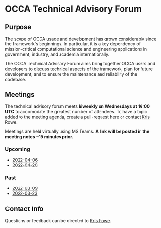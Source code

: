# OCCA Technical Advisory Forum

## Purpose

The scope of OCCA usage and development has grown considerably since the framework's beginnings. In particular, it is a key dependency of mission-critical computational science and engineering applications in government, industry, and academia internationally. 

The OCCA Technical Advisory Forum aims bring together OCCA users and developers to discuss technical aspects of the framework, plan for future development, and to ensure the maintenance and reliability of the codebase.

## Meetings

The technical advisory forum meets **biweekly on Wednesdays at 16:00 UTC** to accomodate the greatest number of attendees. To have a topic added to the meeting agenda, create a pull-request here or contact [Kris Rowe](mailto:kris.rowe@anl.gov).

Meetings are held virtually using MS Teams. **A link will be posted in the meeting notes ~15 minutes prior.**

### Upcoming

- [2022-04-06](meeting-notes/2022-04-06.md)
- [2022-04-20](meeting-notes/2022-04-20.md)

### Past

- [2022-03-09](meeting-notes/2022-03-09.md)
- [2022-03-23](meeting-notes/2022-03-23.md)

## Contact Info

Questions or feedback can be directed to [Kris Rowe](mailto:kris.rowe@anl.gov).